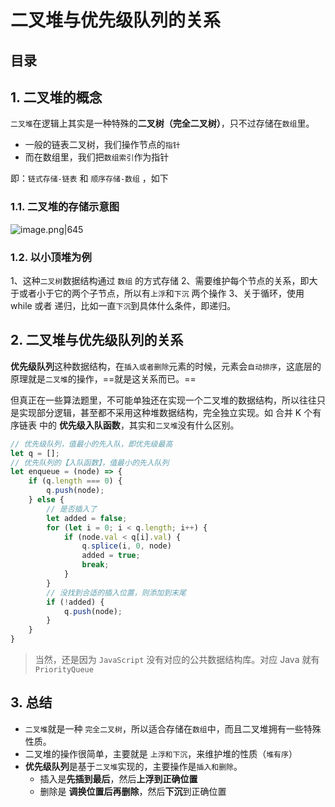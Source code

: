 
# 二叉堆与优先级队列的关系



## 目录
<!-- toc -->
 ## 1. 二叉堆的概念 

`二叉堆`在逻辑上其实是一种特殊的**二叉树（完全二叉树）**，只不过存储在`数组`里。
- 一般的链表二叉树，我们操作节点的`指针`
- 而在数组里，我们把`数组索引`作为指针

即：`链式存储-链表` 和 `顺序存储-数组` ，如下

### 1.1. 二叉堆的存储示意图

![image.png|645](https://832-1310531898.cos.ap-beijing.myqcloud.com/9e5d6abf73768f9a07bf376447096361.png)

### 1.2. 以小顶堆为例

 1、这种`二叉树`数据结构通过 `数组` 的方式存储
2、需要维护每个节点的关系，即大于或者小于它的两个子节点，所以有`上浮`和`下沉` 两个操作
3、关于循环，使用 while 或者 递归，比如一直`下沉`到具体什么条件，即递归。

## 2. 二叉堆与优先级队列的关系

**优先级队列**这种数据结构，在`插入或者删除`元素的时候，元素会`自动排序`，这底层的原理就是`二叉堆`的操作，==就是这关系而已。== 

但真正在一些算法题里，不可能单独还在实现一个二叉堆的数据结构，所以往往只是实现部分逻辑，甚至都不采用这种堆数据结构，完全独立实现。如 合并 K 个有序链表 中的 **优先级入队函数**，其实和`二叉堆`没有什么区别。

```javascript
// 优先级队列，值最小的先入队，即优先级最高
let q = [];
// 优先队列的【入队函数】，值最小的先入队列
let enqueue = (node) => {
	if (q.length === 0) {
		q.push(node);
	} else {
		// 是否插入了
		let added = false;
		for (let i = 0; i < q.length; i++) {
			if (node.val < q[i].val) {
				q.splice(i, 0, node)
				added = true;
				break;
			}
		}
		// 没找到合适的插入位置，则添加到末尾
		if (!added) {
			q.push(node);
		}
	}
}
```

> 当然，还是因为 `JavaScript` 没有对应的公共数据结构库。对应 Java 就有 `PriorityQueue`

## 3. 总结

- `二叉堆`就是一种 `完全二叉树`，所以适合存储在`数组`中，而且二叉堆拥有一些特殊性质。
- 二叉堆的操作很简单，主要就是 `上浮和下沉`，来维护堆的性质（`堆有序`）
- **优先级队列**是基于`二叉堆`实现的，主要操作是`插入和删除`。
	- 插入是**先插到最后**，然后**上浮到正确位置**
	- 删除是 **调换位置后再删除**，然后**下沉**到正确位置
